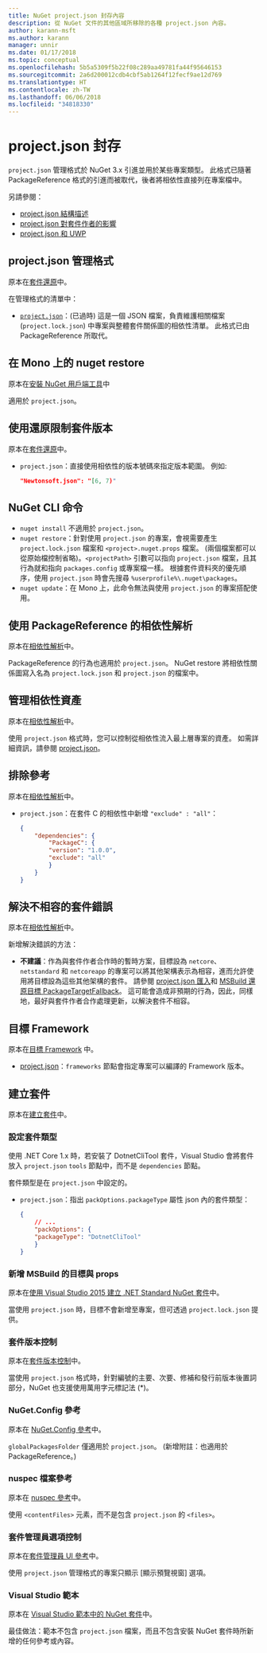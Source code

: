 ```yaml
---
title: NuGet project.json 封存內容
description: 從 NuGet 文件的其他區域所移除的各種 project.json 內容。
author: karann-msft
ms.author: karann
manager: unnir
ms.date: 01/17/2018
ms.topic: conceptual
ms.openlocfilehash: 5b5a5309f5b22f08c289aa49781fa44f95646153
ms.sourcegitcommit: 2a6d200012cdb4cbf5ab1264f12fecf9ae12d769
ms.translationtype: HT
ms.contentlocale: zh-TW
ms.lasthandoff: 06/06/2018
ms.locfileid: "34818330"
---
```

# <a name="projectjson-archive"></a>project.json 封存

`project.json` 管理格式於 NuGet 3.x 引進並用於某些專案類型。 此格式已隨著 PackageReference 格式的引進而被取代，後者將相依性直接列在專案檔中。

另請參閱：

- [project.json 結構描述](project-json.md)
- [project.json 對套件作者的影響](project-json-impact.md)
- [project.json 和 UWP](project-json-and-uwp.md)

## <a name="projectjson-management-format"></a>project.json 管理格式

原本在[套件還原](../what-is-nuget.md)中。

在管理格式的清單中：

- [`project.json`](project-json.md)：(已過時) 這是一個 JSON 檔案，負責維護相關檔案 (`project.lock.json`) 中專案與整體套件關係圖的相依性清單。 此格式已由 PackageReference 所取代。

## <a name="nuget-restore-on-mono"></a>在 Mono 上的 nuget restore

原本在[安裝 NuGet 用戶端工具](../install-nuget-client-tools.md)中

適用於 `project.json`。

## <a name="constraining-package-versions-with-restore"></a>使用還原限制套件版本

原本在[套件還原](../consume-packages/package-restore.md#constraining-package-versions-with-restore)中。

- `project.json`：直接使用相依性的版本號碼來指定版本範圍。 例如: 

    ```json
    "Newtonsoft.json": "[6, 7)"
    ```

## <a name="nuget-cli-commands"></a>NuGet CLI 命令

- `nuget install` 不適用於 `project.json`。
- `nuget restore`：針對使用 `project.json` 的專案，會視需要產生 `project.lock.json` 檔案和 `<project>.nuget.props` 檔案。 (兩個檔案都可以從原始檔控制省略)。`<projectPath>` 引數可以指向 `project.json` 檔案，且其行為就和指向 `packages.config` 或專案檔一樣。 根據套件資料夾的優先順序，使用 `project.json` 時會先搜尋 `%userprofile%\.nuget\packages`。
- `nuget update`：在 Mono 上，此命令無法與使用 `project.json` 的專案搭配使用。

## <a name="dependency-resolution-with-packagereference"></a>使用 PackageReference 的相依性解析

原本在[相依性解析](../consume-packages/dependency-resolution.md#dependency-resolution-with-packagereference)中。

PackageReference 的行為也適用於 `project.json`。 NuGet restore 將相依性關係圖寫入名為 `project.lock.json` 和 `project.json` 的檔案中。

## <a name="managing-dependency-assets"></a>管理相依性資產

原本在[相依性解析](../consume-packages/dependency-resolution.md#managing-dependency-assets)中。

使用 `project.json` 格式時，您可以控制從相依性流入最上層專案的資產。 如需詳細資訊，請參閱 [project.json](project-json.md)。

## <a name="excluding-references"></a>排除參考

原本在[相依性解析](../consume-packages/dependency-resolution.md#excluding-references)中。

- `project.json`：在套件 C 的相依性中新增 `"exclude" : "all"`：

    ```json
    {
        "dependencies": {
            "PackageC": {
            "version": "1.0.0",
            "exclude": "all"
            }
        }
    }
    ```

## <a name="resolving-incompatible-package-errors"></a>解決不相容的套件錯誤

原本在[相依性解析](../consume-packages/dependency-resolution.md#resolving-incompatible-package-errors)中。

新增解決錯誤的方法：

- **不建議**：作為與套件作者合作時的暫時方案，目標設為 `netcore`、`netstandard` 和 `netcoreapp` 的專案可以將其他架構表示為相容，進而允許使用將目標設為這些其他架構的套件。 請參閱 [project.json 匯入](project-json.md#imports)和 [MSBuild 還原目標 PackageTargetFallback](../reference/msbuild-targets.md#packagetargetfallback)。 這可能會造成非預期的行為，因此，同樣地，最好與套件作者合作處理更新，以解決套件不相容。

## <a name="target-frameworks"></a>目標 Framework

原本在[目標 Framework](../reference/target-frameworks.md) 中。

- [project.json](project-json.md)：`frameworks` 節點會指定專案可以編譯的 Framework 版本。

## <a name="creating-a-package"></a>建立套件

原本在[建立套件](../create-packages/creating-a-package.md)中。

### <a name="setting-a-package-type"></a>設定套件類型

使用 .NET Core 1.x 時，若安裝了 DotnetCliTool 套件，Visual Studio 會將套件放入 `project.json` `tools` 節點中，而不是 `dependencies` 節點。

套件類型是在 `project.json` 中設定的。

- `project.json`：指出 `packOptions.packageType` 屬性 json 內的套件類型：

    ```json
    {
        // ...
        "packOptions": {
        "packageType": "DotnetCliTool"
        }
    }
    ```

### <a name="adding-targets-and-props-for-msbuild"></a>新增 MSBuild 的目標與 props

原本在[使用 Visual Studio 2015 建立 .NET Standard NuGet 套件](../guides/create-net-standard-packages-vs2015.md)中。

當使用 `project.json` 時，目標不會新增至專案，但可透過 `project.lock.json` 提供。

### <a name="package-versioning"></a>套件版本控制

原本在[套件版本控制](../reference/package-versioning.md)中。

當使用 `project.json` 格式時，針對編號的主要、次要、修補和發行前版本後置詞部分，NuGet 也支援使用萬用字元標記法 (\*)。

### <a name="nugetconfig-reference"></a>NuGet.Config 參考

原本在 [NuGet.Config 參考](../reference/nuget-config-file.md)中。

`globalPackagesFolder` 僅適用於 `project.json`。 (新增附註：也適用於 PackageReference。)

### <a name="nuspec-file-reference"></a>nuspec 檔案參考

原本在 [nuspec 參考](../reference/nuspec.md)中。

使用 `<contentFiles>` 元素，而不是包含 `project.json` 的 `<files>`。

### <a name="package-manager-options-control"></a>套件管理員選項控制

原本在[套件管理員 UI 參考](../tools/package-manager-ui.md)中。

使用 `project.json` 管理格式的專案只顯示 [顯示預覽視窗] 選項。

### <a name="visual-studio-templates"></a>Visual Studio 範本

原本在 [Visual Studio 範本中的 NuGet 套件](../visual-studio-extensibility/visual-studio-templates.md)中。

最佳做法：範本不包含 `project.json` 檔案，而且不包含安裝 NuGet 套件時所新增的任何參考或內容。
